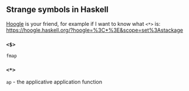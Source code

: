 ## Strange symbols in Haskell

[Hoogle](https://hoogle.haskell.org/) is your friend, for example if I want to know what `<*>` is: https://hoogle.haskell.org/?hoogle=%3C*%3E&scope=set%3Astackage

### `<$>`

`fmap`

### `<*>`

`ap` - the applicative application function
